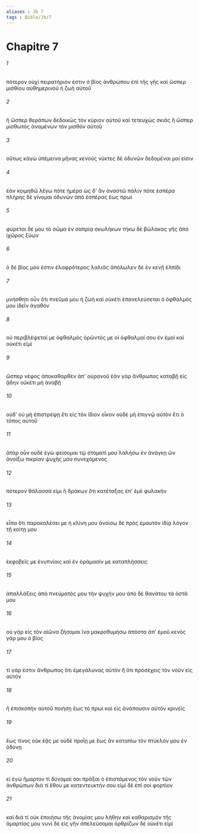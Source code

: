 ```yaml
---
aliases : Jb 7
tags : Bible/Jb/7
---
```


# Chapitre 7

###### 1
πότερον οὐχὶ πειρατήριόν ἐστιν ὁ βίος ἀνθρώπου ἐπὶ τῆς γῆς καὶ ὥσπερ μισθίου αὐθημερινοῦ ἡ ζωὴ αὐτοῦ
###### 2
ἢ ὥσπερ θεράπων δεδοικὼς τὸν κύριον αὐτοῦ καὶ τετευχὼς σκιᾶς ἢ ὥσπερ μισθωτὸς ἀναμένων τὸν μισθὸν αὐτοῦ
###### 3
οὕτως κἀγὼ ὑπέμεινα μῆνας κενούς νύκτες δὲ ὀδυνῶν δεδομέναι μοί εἰσιν
###### 4
ἐὰν κοιμηθῶ λέγω πότε ἡμέρα ὡς δ' ἂν ἀναστῶ πάλιν πότε ἑσπέρα πλήρης δὲ γίνομαι ὀδυνῶν ἀπὸ ἑσπέρας ἕως πρωί
###### 5
φύρεται δέ μου τὸ σῶμα ἐν σαπρίᾳ σκωλήκων τήκω δὲ βώλακας γῆς ἀπὸ ἰχῶρος ξύων
###### 6
ὁ δὲ βίος μού ἐστιν ἐλαφρότερος λαλιᾶς ἀπόλωλεν δὲ ἐν κενῇ ἐλπίδι
###### 7
μνήσθητι οὖν ὅτι πνεῦμά μου ἡ ζωὴ καὶ οὐκέτι ἐπανελεύσεται ὁ ὀφθαλμός μου ἰδεῖν ἀγαθόν
###### 8
οὐ περιβλέψεταί με ὀφθαλμὸς ὁρῶντός με οἱ ὀφθαλμοί σου ἐν ἐμοί καὶ οὐκέτι εἰμὶ
###### 9
ὥσπερ νέφος ἀποκαθαρθὲν ἀπ' οὐρανοῦ ἐὰν γὰρ ἄνθρωπος καταβῇ εἰς ᾅδην οὐκέτι μὴ ἀναβῇ
###### 10
οὐδ' οὐ μὴ ἐπιστρέψῃ ἔτι εἰς τὸν ἴδιον οἶκον οὐδὲ μὴ ἐπιγνῷ αὐτὸν ἔτι ὁ τόπος αὐτοῦ
###### 11
ἀτὰρ οὖν οὐδὲ ἐγὼ φείσομαι τῷ στόματί μου λαλήσω ἐν ἀνάγκῃ ὤν ἀνοίξω πικρίαν ψυχῆς μου συνεχόμενος
###### 12
πότερον θάλασσά εἰμι ἢ δράκων ὅτι κατέταξας ἐπ' ἐμὲ φυλακήν
###### 13
εἶπα ὅτι παρακαλέσει με ἡ κλίνη μου ἀνοίσω δὲ πρὸς ἐμαυτὸν ἰδίᾳ λόγον τῇ κοίτῃ μου
###### 14
ἐκφοβεῖς με ἐνυπνίοις καὶ ἐν ὁράμασίν με καταπλήσσεις
###### 15
ἀπαλλάξεις ἀπὸ πνεύματός μου τὴν ψυχήν μου ἀπὸ δὲ θανάτου τὰ ὀστᾶ μου
###### 16
οὐ γὰρ εἰς τὸν αἰῶνα ζήσομαι ἵνα μακροθυμήσω ἀπόστα ἀπ' ἐμοῦ κενὸς γάρ μου ὁ βίος
###### 17
τί γάρ ἐστιν ἄνθρωπος ὅτι ἐμεγάλυνας αὐτὸν ἢ ὅτι προσέχεις τὸν νοῦν εἰς αὐτὸν
###### 18
ἢ ἐπισκοπὴν αὐτοῦ ποιήσῃ ἕως τὸ πρωὶ καὶ εἰς ἀνάπαυσιν αὐτὸν κρινεῖς
###### 19
ἕως τίνος οὐκ ἐᾷς με οὐδὲ προΐῃ με ἕως ἂν καταπίω τὸν πτύελόν μου ἐν ὀδύνῃ
###### 20
εἰ ἐγὼ ἥμαρτον τί δύναμαί σοι πρᾶξαι ὁ ἐπιστάμενος τὸν νοῦν τῶν ἀνθρώπων διὰ τί ἔθου με κατεντευκτήν σου εἰμὶ δὲ ἐπὶ σοὶ φορτίον
###### 21
καὶ διὰ τί οὐκ ἐποιήσω τῆς ἀνομίας μου λήθην καὶ καθαρισμὸν τῆς ἁμαρτίας μου νυνὶ δὲ εἰς γῆν ἀπελεύσομαι ὀρθρίζων δὲ οὐκέτι εἰμί
